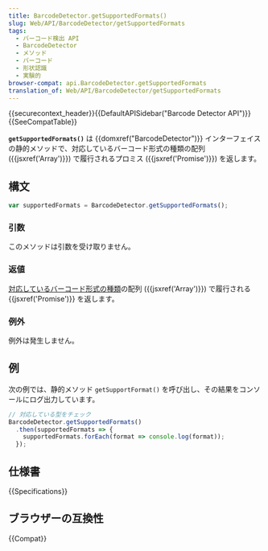 ```yaml
---
title: BarcodeDetector.getSupportedFormats()
slug: Web/API/BarcodeDetector/getSupportedFormats
tags:
  - バーコード検出 API
  - BarcodeDetector
  - メソッド
  - バーコード
  - 形状認識
  - 実験的
browser-compat: api.BarcodeDetector.getSupportedFormats
translation_of: Web/API/BarcodeDetector/getSupportedFormats
---
```

{{securecontext_header}}{{DefaultAPISidebar("Barcode Detector API")}}{{SeeCompatTable}}

**`getSupportedFormats()`** は {{domxref("BarcodeDetector")}} インターフェイスの静的メソッドで、対応しているバーコード形式の種類の配列 ({{jsxref('Array')}}) で履行されるプロミス ({{jsxref('Promise')}}) を返します。

## 構文

```js
var supportedFormats = BarcodeDetector.getSupportedFormats();
```

### 引数

このメソッドは引数を受け取りません。

### 返値

[対応しているバーコード形式の種類](/ja/docs/Web/API/Barcode_Detection_API#対応しているバーコード形式)の配列 ({{jsxref('Array')}}) で履行される {{jsxref('Promise')}} を返します。

### 例外

例外は発生しません。

## 例

次の例では、静的メソッド `getSupportFormat()` を呼び出し、その結果をコンソールにログ出力しています。

```js
// 対応している型をチェック
BarcodeDetector.getSupportedFormats()
  .then(supportedFormats => {
    supportedFormats.forEach(format => console.log(format));
  });
```

## 仕様書

{{Specifications}}

## ブラウザーの互換性

{{Compat}}
